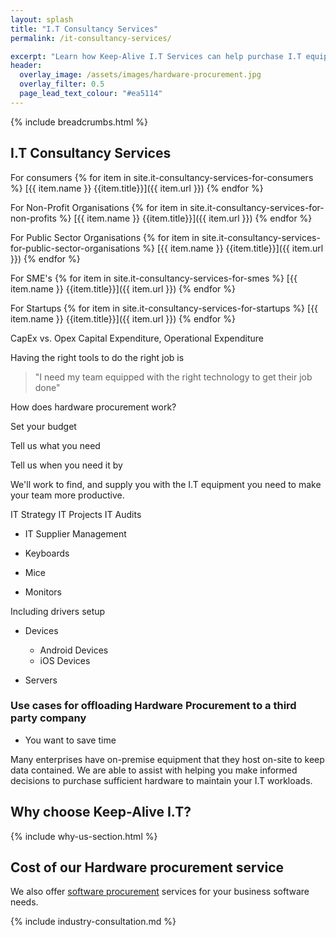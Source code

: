```yaml
---
layout: splash
title: "I.T Consultancy Services"
permalink: /it-consultancy-services/

excerpt: "Learn how Keep-Alive I.T Services can help purchase I.T equipment that's appropriate for your business with our I.T hardware procurement service."
header:
  overlay_image: /assets/images/hardware-procurement.jpg
  overlay_filter: 0.5 
  page_lead_text_colour: "#ea5114"
---
```


{% include breadcrumbs.html %}

## <i class="fas fa-microchip page-title-icon" aria-hidden="true"></i> I.T Consultancy Services

For consumers
{% for item in site.it-consultancy-services-for-consumers %}
[{{ item.name }} {{item.title}}]({{ item.url }})
{% endfor %}

For Non-Profit Organisations
{% for item in site.it-consultancy-services-for-non-profits %}
[{{ item.name }} {{item.title}}]({{ item.url }})
{% endfor %}

For Public Sector Organisations
{% for item in site.it-consultancy-services-for-public-sector-organisations %}
[{{ item.name }} {{item.title}}]({{ item.url }})
{% endfor %}

For SME's
{% for item in site.it-consultancy-services-for-smes %}
[{{ item.name }} {{item.title}}]({{ item.url }})
{% endfor %}

For Startups
{% for item in site.it-consultancy-services-for-startups %}
[{{ item.name }} {{item.title}}]({{ item.url }})
{% endfor %}

CapEx vs. Opex
Capital Expenditure, Operational Expenditure

Having the right tools to do the right job is 

> "I need my team equipped with the right technology to get their job done"

How does hardware procurement work?

Set your budget

Tell us what you need

Tell us when you need it by

We'll work to find, and supply you with the I.T equipment you need to make your team more productive.

IT Strategy
IT Projects
IT Audits

- IT Supplier Management


- Keyboards
- Mice
- Monitors

Including drivers setup

- Devices
    - Android Devices
    - iOS Devices

- Servers


### Use cases for offloading Hardware Procurement to a third party company
- You want to save time 


Many enterprises have on-premise equipment that they host on-site to keep data contained. We are able to assist with helping you make informed decisions to purchase sufficient hardware to maintain your I.T workloads.

## Why choose Keep-Alive I.T?
{% include why-us-section.html %}


## Cost of our Hardware procurement service


We also offer <a href="/">software procurement</a> services for your business software needs.

{% include industry-consultation.md %}